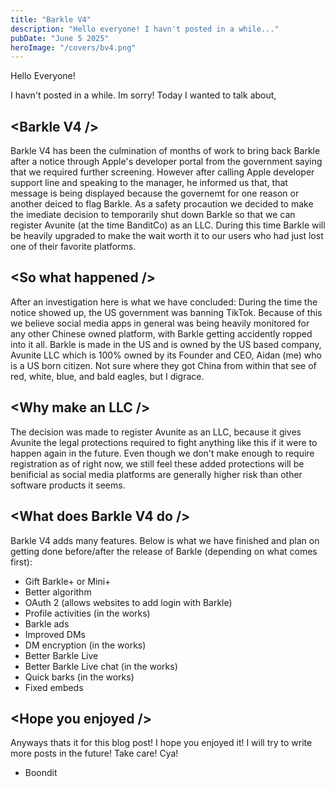 ```yaml
---
title: "Barkle V4"
description: "Hello everyone! I havn't posted in a while..."
pubDate: "June 5 2025"
heroImage: "/covers/bv4.png"
---
```


Hello Everyone!

I havn't posted in a while. Im sorry! Today I wanted to talk about,
## \<Barkle V4 /\>

Barkle V4 has been the culmination of months of work to bring back Barkle after a notice through Apple's developer portal from the government saying that we required further screening. However after calling Apple developer support line and speaking to the manager, he informed us that, that message is being displayed because the governemt for one reason or another deiced to flag Barkle. As a safety procaution we decided to make the imediate decision to temporarily shut down Barkle so that we can register Avunite (at the time BanditCo) as an LLC. During this time Barkle will be heavily upgraded to make the wait worth it to our users who had just lost one of their favorite platforms.

## \<So what happened /\>
After an investigation here is what we have concluded:
During the time the notice showed up, the US government was banning TikTok. Because of this we believe social media apps in general was being heavily monitored for any other Chinese owned platform, with Barkle getting accidently ropped into it all. Barkle is made in the US and is owned by the US based company, Avunite LLC which is 100% owned by its Founder and CEO, Aidan (me) who is a US born citizen. Not sure where they got China from within that see of red, white, blue, and bald eagles, but I digrace.

## \<Why make an LLC /\>
The decision was made to register Avunite as an LLC, because it gives Avunite the legal protections required to fight anything like this if it were to happen again in the future. Even though we don't make enough to require registration as of right now, we still feel these added protections will be benificial as social media platforms are generally higher risk than other software products it seems.

## \<What does Barkle V4 do /\>
Barkle V4 adds many features. Below is what we have finished and plan on getting done before/after the release of Barkle (depending on what comes first):

- Gift Barkle+ or Mini+
- Better algorithm
- OAuth 2 (allows websites to add login with Barkle)
- Profile activities (in the works)
- Barkle ads
- Improved DMs
- DM encryption (in the works)
- Better Barkle Live
- Better Barkle Live chat (in the works)
- Quick barks (in the works)
- Fixed embeds

## \<Hope you enjoyed /\>
Anyways thats it for this blog post! I hope you enjoyed it! I will try to write more posts in the future! Take care! Cya!
- Boondit

